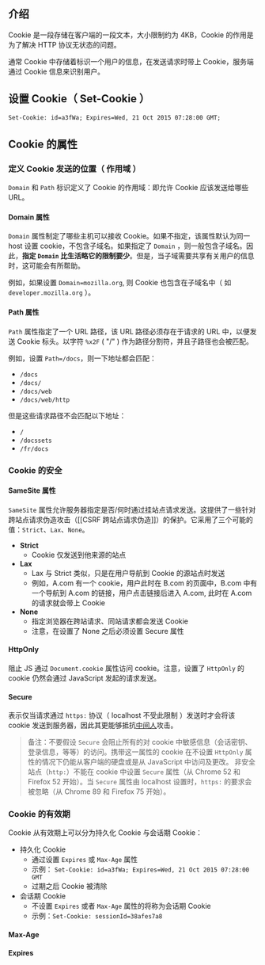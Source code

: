 
## 介绍

Cookie 是一段存储在客户端的一段文本，大小限制约为 4KB，Cookie 的作用是为了解决 HTTP 协议无状态的问题。

通常 Cookie 中存储着标识一个用户的信息，在发送请求时带上 Cookie，服务端通过 Cookie 信息来识别用户。

## 设置 Cookie（ Set-Cookie ）

```txt
Set-Cookie: id=a3fWa; Expires=Wed, 21 Oct 2015 07:28:00 GMT;
```

## Cookie 的属性

### 定义 Cookie 发送的位置（ 作用域 ）

`Domain` 和 `Path` 标识定义了 Cookie 的作用域：即允许 Cookie 应该发送给哪些 URL。

#### Domain 属性

`Domain` 属性制定了哪些主机可以接收 Cookie。如果不指定，该属性默认为同一 host 设置 cookie，不包含子域名。如果指定了 `Domain` ，则一般包含子域名。因此，**指定 `Domain` 比生活略它的限制要少**。但是，当子域需要共享有关用户的信息时，这可能会有所帮助。

例如，如果设置 `Domain=mozilla.org`, 则 Cookie 也包含在子域名中（ 如 `developer.mozilla.org` ）。

#### Path 属性

`Path` 属性指定了一个 URL 路径，该 URL 路径必须存在于请求的 URL 中，以便发送 Cookie 标头。以字符 `%x2F` ( "/" ) 作为路径分割符，并且子路径也会被匹配。

例如，设置 `Path=/docs`，则一下地址都会匹配：

- `/docs`
- `/docs/`
- `/docs/web`
- `/docs/web/http`

但是这些请求路径不会匹配以下地址：

- `/`
- `/docssets`
- `/fr/docs`

### Cookie 的安全

#### SameSite 属性

`SameSite` 属性允许服务器指定是否/何时通过挂站点请求发送。这提供了一些针对跨站点请求伪造攻击（[[CSRF 跨站点请求伪造]]）的保护。它采用了三个可能的值：`Strict`、`Lax`、`None`。

- **Strict**
	- Cookie 仅发送到他来源的站点
- **Lax**
	- Lax 与 Strict 类似，只是在用户导航到 Cookie 的源站点时发送
	- 例如，A.com 有一个 cookie，用户此时在 B.com 的页面中，B.com 中有一个导航到 A.com 的链接，用户点击链接后进入 A.com, 此时在 A.com 的请求就会带上 Cookie
- **None**
	- 指定浏览器在跨站请求、同站请求都会发送 Cookie
	- 注意，在设置了 None 之后必须设置 Secure 属性


#### HttpOnly

阻止 JS 通过 `Document.cookie` 属性访问 cookie。注意，设置了 `HttpOnly` 的 cookie 仍然会通过 JavaScript 发起的请求发送。

#### Secure

表示仅当请求通过 `https:` 协议（ localhost 不受此限制 ）发送时才会将该 cookie 发送到服务器，因此其更能够抵抗[中间人](https://developer.mozilla.org/zh-CN/docs/Glossary/MitM)攻击。

> 备注：不要假设 `Secure` 会阻止所有的对 cookie 中敏感信息（会话密钥、登录信息，等等）的访问。携带这一属性的 cookie 在不设置 `HttpOnly` 属性的情况下仍能从客户端的硬盘或是从 JavaScript 中访问及更改。
   非安全站点（`http:`）不能在 cookie 中设置 `Secure` 属性（从 Chrome 52 和 Firefox 52 开始）。当 `Secure` 属性由 localhost 设置时，`https:` 的要求会被忽略（从 Chrome 89 和 Firefox 75 开始）。

### Cookie 的有效期

Cookie 从有效期上可以分为持久化 Cookie 与会话期 Cookie：

- 持久化 Cookie
	- 通过设置 `Expires` 或 `Max-Age` 属性
	- 示例： `Set-Cookie: id=a3fWa; Expires=Wed, 21 Oct 2015 07:28:00 GMT`
	- 过期之后 Cookie 被清除
- 会话期 Cookie
	- 不设置 `Expires` 或者 `Max-Age` 属性的将称为会话期 Cookie
	- 示例：`Set-Cookie: sessionId=38afes7a8`

#### Max-Age

#### Expires

